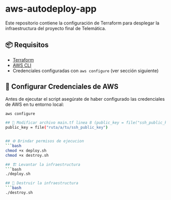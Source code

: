 # aws-autodeploy-app

Este repositorio contiene la configuración de Terraform para desplegar la infraestructura del proyecto final de Telemática.

## 📦 Requisitos

- [Terraform](https://developer.hashicorp.com/terraform)
- [AWS CLI](https://docs.aws.amazon.com/cli/latest/userguide/getting-started-install.html)
- Credenciales configuradas con `aws configure` (ver sección siguiente)

## 🔐 Configurar Credenciales de AWS
Antes de ejecutar el script asegúrate de haber configurado las credenciales de AWS en tu entorno local:
```bash
aws configure

## 🔑 Modificar archivo main.tf linea 8 (public_key = file("ssh_public_key"))
public_key = file("ruta/a/tu/ssh_public_key")


## ⚙️ Brindar permisos de ejecucion
```bash
chmod +x deploy.sh
chmod +x destroy.sh

## 🏗️ Levantar la infraestructura
```bash
./deploy.sh

## 🧨 Destruir la infraestructura
```bash
./destroy.sh
